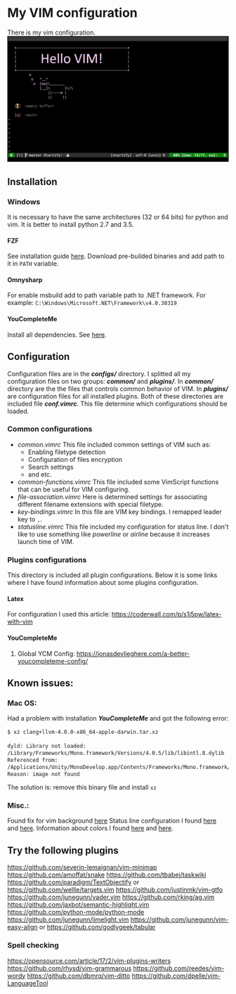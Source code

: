 # My VIM configuration
There is my vim configuration.
![VIM start screen](vim-start-screen.png)

## Installation
### Windows
It is necessary to have the same architectures (32 or 64 bits) for python and vim. It is better to install python 2.7 and 3.5.
#### FZF
See installation guide [here](https://github.com/junegunn/fzf#windows). Download pre-builded binaries and add path to it in `PATH` variable.
#### Omnysharp
For enable msbuild add to path variable path to .NET framework. For example: 
`C:\Windows\Microsoft.NET\Framework\v4.0.30319`
#### YouCompleteMe
Install all dependencies. See [here](https://github.com/Valloric/YouCompleteMe#windows).

## Configuration
Configuration files are in the ***configs/*** directory. I splitted all my configuration files on two groups: ***common/*** and ***plugins/***. In ***common/*** directory are the the files that controls common behavior of VIM. In ***plugins/*** are configuration files for all installed plugins. Both of these directories are included file ***conf.vimrc***. This file determine which configurations should be loaded.

### Common configurations
* *common.vimrc*
  This file included common settings of VIM such as:
  * Enabling filetype detection
  * Configuration of files encryption
  * Search settings
  * and etc.
* *common-functions.vimrc*
  This file included some VimScript functions that can be useful for VIM configuring.
* *file-association.vimrc*
  Here is determined settings for associating different  filename extensions with special filetype.
* *key-bindings.vimrc*
  In this file are VIM key bindings. I remapped leader key to `,`.
* *statusline.vimrc*
  This file included my configuration for status line. I don't like to use something like *powerline* or *airline* because it increases launch time of VIM.

### Plugins configurations
This directory is included all plugin configurations. Below it is some links where I have found information about some plugins configuration.
#### Latex
For configuration I used this article: https://coderwall.com/p/s1i5pw/latex-with-vim
#### YouCompleteMe
1. Global YCM Config: https://jonasdevlieghere.com/a-better-youcompleteme-config/

## Known issues:
### Mac OS:
Had a problem with installation ***YouCompleteMe*** and got the following error:
```
$ xz clang+llvm-4.0.0-x86_64-apple-darwin.tar.xz

dyld: Library not loaded: /Library/Frameworks/Mono.framework/Versions/4.0.5/lib/libintl.8.dylib
Referenced from: /Applications/Unity/MonoDevelop.app/Contents/Frameworks/Mono.framework/Versions/Current/bin/xz
Reason: image not found
```
The solution is: remove this binary file and install `xz`

### Misc.:
Found fix for vim background [here](https://sunaku.github.io/vim-256color-bce.html)
Status line configuration I found [here](https://gabri.me/blog/diy-vim-statusline) and [here](http://vim.wikia.com/wiki/Change_statusline_color_to_show_insert_or_normal_mode).
Information about colors I found [here](http://vim.wikia.com/wiki/Xterm256_color_names_for_console_Vim) and [here](https://upload.wikimedia.org/wikipedia/en/1/15/Xterm_256color_chart.svg).

## Try the following plugins
https://github.com/severin-lemaignan/vim-minimap
https://github.com/amoffat/snake
https://github.com/tbabej/taskwiki
https://github.com/paradigm/TextObjectify or https://github.com/wellle/targets.vim
https://github.com/justinmk/vim-gtfo
https://github.com/junegunn/vader.vim
https://github.com/rking/ag.vim
https://github.com/jaxbot/semantic-highlight.vim
https://github.com/python-mode/python-mode
https://github.com/junegunn/limelight.vim
https://github.com/junegunn/vim-easy-align or https://github.com/godlygeek/tabular

### Spell checking
https://opensource.com/article/17/2/vim-plugins-writers
https://github.com/rhysd/vim-grammarous
https://github.com/reedes/vim-wordy
https://github.com/dbmrq/vim-ditto
https://github.com/dpelle/vim-LanguageTool

